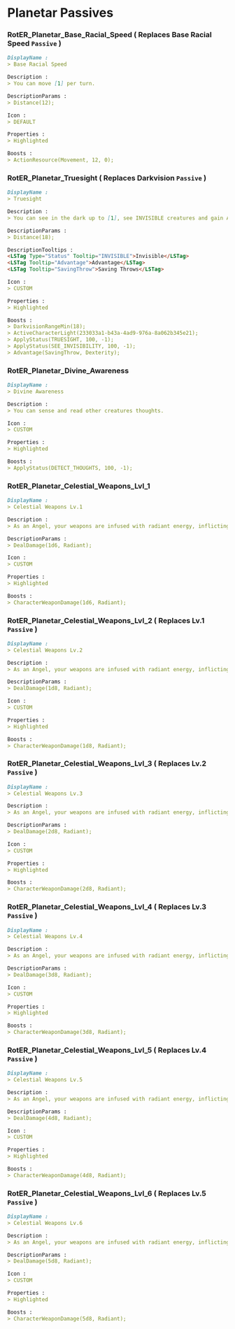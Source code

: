 # Planetar Passives

### RotER_Planetar_Base_Racial_Speed ( Replaces Base Racial Speed `Passive` )
```markdown
DisplayName :
> Base Racial Speed

Description :
> You can move [1] per turn.

DescriptionParams :
> Distance(12);

Icon :
> DEFAULT

Properties :
> Highlighted

Boosts :
> ActionResource(Movement, 12, 0);
```

### RotER_Planetar_Truesight ( Replaces Darkvision `Passive` )
```markdown
DisplayName :
> Truesight

Description :
> You can see in the dark up to [1], see INVISIBLE creatures and gain ADVANTAGE on Dexterity SAVINGTHROWS.

DescriptionParams :
> Distance(18);

DescriptionTooltips :
<LSTag Type="Status" Tooltip="INVISIBLE">Invisible</LSTag>
<LSTag Tooltip="Advantage">Advantage</LSTag>
<LSTag Tooltip="SavingThrow">Saving Throws</LSTag>

Icon :
> CUSTOM

Properties :
> Highlighted

Boosts :
> DarkvisionRangeMin(18);
> ActiveCharacterLight(233033a1-b43a-4ad9-976a-8a062b345e21);
> ApplyStatus(TRUESIGHT, 100, -1);
> ApplyStatus(SEE_INVISIBILITY, 100, -1);
> Advantage(SavingThrow, Dexterity);
```

### RotER_Planetar_Divine_Awareness
```markdown
DisplayName :
> Divine Awareness

Description :
> You can sense and read other creatures thoughts.

Icon :
> CUSTOM

Properties :
> Highlighted

Boosts :
> ApplyStatus(DETECT_THOUGHTS, 100, -1);
```

### RotER_Planetar_Celestial_Weapons_Lvl_1
```markdown
DisplayName :
> Celestial Weapons Lv.1

Description :
> As an Angel, your weapons are infused with radiant energy, inflicting additional [1].

DescriptionParams :
> DealDamage(1d6, Radiant);

Icon :
> CUSTOM

Properties :
> Highlighted

Boosts :
> CharacterWeaponDamage(1d6, Radiant);
```

### RotER_Planetar_Celestial_Weapons_Lvl_2 ( Replaces Lv.1 `Passive` )
```markdown
DisplayName :
> Celestial Weapons Lv.2

Description :
> As an Angel, your weapons are infused with radiant energy, inflicting additional [1].

DescriptionParams :
> DealDamage(1d8, Radiant);

Icon :
> CUSTOM

Properties :
> Highlighted

Boosts :
> CharacterWeaponDamage(1d8, Radiant);
```

### RotER_Planetar_Celestial_Weapons_Lvl_3 ( Replaces Lv.2 `Passive` )
```markdown
DisplayName :
> Celestial Weapons Lv.3

Description :
> As an Angel, your weapons are infused with radiant energy, inflicting additional [1].

DescriptionParams :
> DealDamage(2d8, Radiant);

Icon :
> CUSTOM

Properties :
> Highlighted

Boosts :
> CharacterWeaponDamage(2d8, Radiant);
```

### RotER_Planetar_Celestial_Weapons_Lvl_4 ( Replaces Lv.3 `Passive` )
```markdown
DisplayName :
> Celestial Weapons Lv.4

Description :
> As an Angel, your weapons are infused with radiant energy, inflicting additional [1].

DescriptionParams :
> DealDamage(3d8, Radiant);

Icon :
> CUSTOM

Properties :
> Highlighted

Boosts :
> CharacterWeaponDamage(3d8, Radiant);
```

### RotER_Planetar_Celestial_Weapons_Lvl_5 ( Replaces Lv.4 `Passive` )
```markdown
DisplayName :
> Celestial Weapons Lv.5

Description :
> As an Angel, your weapons are infused with radiant energy, inflicting additional [1].

DescriptionParams :
> DealDamage(4d8, Radiant);

Icon :
> CUSTOM

Properties :
> Highlighted

Boosts :
> CharacterWeaponDamage(4d8, Radiant);
```

### RotER_Planetar_Celestial_Weapons_Lvl_6 ( Replaces Lv.5 `Passive` )
```markdown
DisplayName :
> Celestial Weapons Lv.6

Description :
> As an Angel, your weapons are infused with radiant energy, inflicting additional [1].

DescriptionParams :
> DealDamage(5d8, Radiant);

Icon :
> CUSTOM

Properties :
> Highlighted

Boosts :
> CharacterWeaponDamage(5d8, Radiant);
```